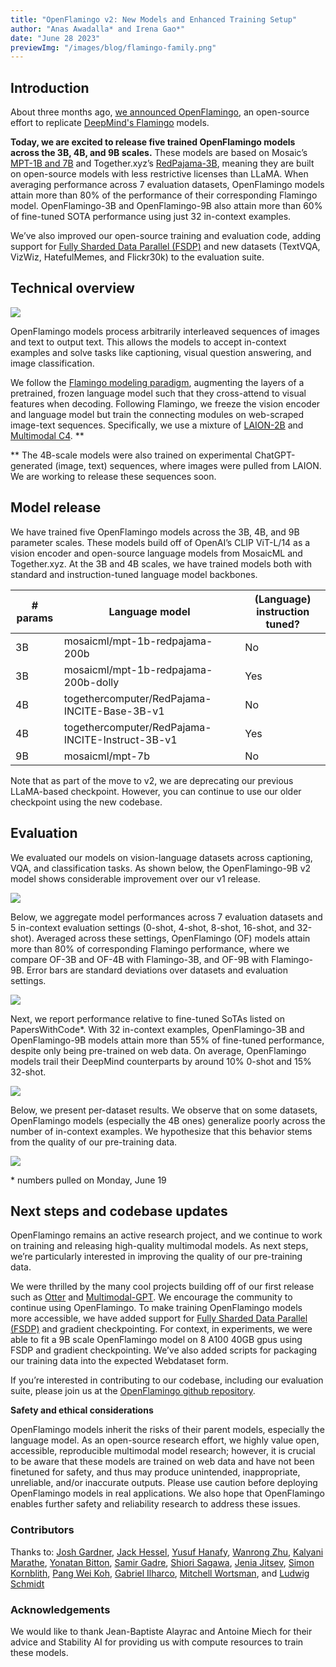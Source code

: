 ```yaml
---
title: "OpenFlamingo v2: New Models and Enhanced Training Setup"
author: "Anas Awadalla* and Irena Gao*"
date: "June 28 2023"
previewImg: "/images/blog/flamingo-family.png"
---
```


## Introduction
About three months ago, [we announced OpenFlamingo](https://laion.ai/blog/open-flamingo/), an open-source effort to replicate [DeepMind's Flamingo](https://www.deepmind.com/blog/tackling-multiple-tasks-with-a-single-visual-language-model) models.

**Today, we are excited to release five trained OpenFlamingo models across the 3B, 4B, and 9B scales.** These models are based on Mosaic’s [MPT-1B and 7B](https://www.mosaicml.com/blog/mpt-7b) and Together.xyz’s [RedPajama-3B](https://www.together.xyz/blog/redpajama-models-v1), meaning they are built on open-source models with less restrictive licenses than LLaMA.
When averaging performance across 7 evaluation datasets, OpenFlamingo models attain more than 80% of the performance of their corresponding Flamingo model. OpenFlamingo-3B and OpenFlamingo-9B also attain more than 60% of fine-tuned SOTA performance using just 32 in-context examples.

We’ve also improved our open-source training and evaluation code, adding support for [Fully Sharded Data Parallel (FSDP)](https://engineering.fb.com/2021/07/15/open-source/fsdp/) and new datasets (TextVQA, VizWiz, HatefulMemes, and Flickr30k) to the evaluation suite.

## Technical overview

![](/images/blog/flamingo-samples.png)

OpenFlamingo models process arbitrarily interleaved sequences of images and text to output text. This allows the models to accept in-context examples and solve tasks like captioning, visual question answering, and image classification. 

We follow the [Flamingo modeling paradigm](https://arxiv.org/abs/2204.14198), augmenting the layers of a pretrained, frozen language model such that they cross-attend to visual features when decoding. Following Flamingo, we freeze the vision encoder and language model but train the connecting modules on web-scraped image-text sequences. Specifically, we use a mixture of [LAION-2B](https://arxiv.org/abs/2210.08402) and [Multimodal C4](https://arxiv.org/abs/2304.06939). **

** The 4B-scale models were also trained on experimental ChatGPT-generated (image, text) sequences, where images were pulled from LAION. We are working to release these sequences soon.

## Model release

We have trained five OpenFlamingo models across the 3B, 4B, and 9B parameter scales. These models build off of OpenAI’s CLIP ViT-L/14 as a vision encoder and open-source language models from MosaicML and Together.xyz. At the 3B and 4B scales, we have trained models both with standard and instruction-tuned language model backbones.

|# params|Language model| (Language) instruction tuned? |
|---|---|---|
|3B| mosaicml/mpt-1b-redpajama-200b | No |
|3B| mosaicml/mpt-1b-redpajama-200b-dolly | Yes |
|4B| togethercomputer/RedPajama-INCITE-Base-3B-v1 | No |
|4B| togethercomputer/RedPajama-INCITE-Instruct-3B-v1 | Yes |
|9B| mosaicml/mpt-7b | No |

Note that as part of the move to v2, we are deprecating our previous LLaMA-based checkpoint. However, you can continue to use our older checkpoint using the new codebase.

## Evaluation

We evaluated our models on vision-language datasets across captioning, VQA, and classification tasks. As shown below, the OpenFlamingo-9B v2 model shows considerable improvement over our v1 release.

![](/images/blog/flamingo-v1-vs-v2.png)

Below, we aggregate model performances across 7 evaluation datasets and 5 in-context evaluation settings (0-shot, 4-shot, 8-shot, 16-shot, and 32-shot). Averaged across these settings, OpenFlamingo (OF) models attain more than 80% of corresponding Flamingo performance, where we compare OF-3B and OF-4B with Flamingo-3B, and OF-9B with Flamingo-9B. Error bars are standard deviations over datasets and evaluation settings.

![](/images/blog/flamingo-avg-performance.png)

Next, we report performance relative to fine-tuned SoTAs listed on PapersWithCode\*. With 32 in-context examples, OpenFlamingo-3B and OpenFlamingo-9B models attain more than 55% of fine-tuned performance, despite only being pre-trained on web data. On average, OpenFlamingo models trail their DeepMind counterparts by around 10% 0-shot and 15% 32-shot.  

![](/images/blog/flamingo-aggregated-performance.png)

Below, we present per-dataset results. We observe that on some datasets, OpenFlamingo models (especially the 4B ones) generalize poorly across the number of in-context examples. We hypothesize that this behavior stems from the quality of our pre-training data.

![](/images/blog/flamingo-evaluations.png)

\* numbers pulled on Monday, June 19

## Next steps and codebase updates

OpenFlamingo remains an active research project, and we continue to work on training and releasing high-quality multimodal models. As next steps, we’re particularly interested in improving the quality of our pre-training data.

We were thrilled by the many cool projects building off of our first release such as [Otter](https://github.com/Luodian/Otter) and [Multimodal-GPT](https://github.com/open-mmlab/Multimodal-GPT). We encourage the community to continue using OpenFlamingo. To make training OpenFlamingo models more accessible, we have added support for [Fully Sharded Data Parallel (FSDP)](https://engineering.fb.com/2021/07/15/open-source/fsdp/) and gradient checkpointing. For context, in experiments, we were able to fit a 9B scale OpenFlamingo model on 8 A100 40GB gpus using FSDP and gradient checkpointing. We’ve also added scripts for packaging our training data into the expected Webdataset form.

If you’re interested in contributing to our codebase, including our evaluation suite, please join us at the [OpenFlamingo github repository](https://github.com/mlfoundations/open_flamingo).

**Safety and ethical considerations**

OpenFlamingo models inherit the risks of their parent models, especially the language model. As an open-source research effort, we highly value open, accessible, reproducible multimodal model research; however, it is crucial to be aware that these models are trained on web data and have not been finetuned for safety, and thus may produce unintended, inappropriate, unreliable, and/or inaccurate outputs. Please use caution before deploying OpenFlamingo models in real applications. We also hope that OpenFlamingo enables further safety and reliability research to address these issues.


### Contributors
Thanks to:
[Josh Gardner](https://homes.cs.washington.edu/~jpgard/), [Jack Hessel](https://jmhessel.com/), [Yusuf Hanafy](https://www.linkedin.com/in/yusufhanafy/), [Wanrong Zhu](https://wanrong-zhu.com/), [Kalyani Marathe](https://kalyani7195.github.io/), [Yonatan Bitton](https://yonatanbitton.github.io/), [Samir Gadre](https://sagadre.github.io/), [Shiori Sagawa](https://cs.stanford.edu/~ssagawa/), [Jenia Jitsev](https://scholar.google.de/citations?user=p1FuAMkAAAAJ&hl=en), [Simon Kornblith](https://simonster.com/), [Pang Wei Koh](https://koh.pw/), [Gabriel Ilharco](https://gabrielilharco.com/), [Mitchell Wortsman](https://mitchellnw.github.io/), and [Ludwig Schmidt](https://people.csail.mit.edu/ludwigs/)

### Acknowledgements

We would like to thank Jean-Baptiste Alayrac and Antoine Miech for their advice and Stability AI for providing us with compute resources to train these models.

